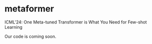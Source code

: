 # metaformer
ICML'24: One Meta-tuned Transformer is What You Need for Few-shot Learning

Our code is coming soon.